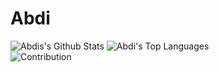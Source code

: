 # Abdi

<!--
**Abdulfeta Dedgeba** is a ✨ _special_ ✨ repository because its `README.md` (this file) appears on your GitHub profile.

Here are some ideas to get you started:

- 🔭 I’m currently working on ...
- 🌱 I’m currently learning ...
- 👯 I’m looking to collaborate on ...
- 🤔 I’m looking for help with ...
- 💬 Ask me about ...
- 📫 How to reach me: ...
- 😄 Pronouns: ...
- ⚡ Fun fact: ...
-->


<!-- ![Anurag's GitHub stats](https://github-readme-stats.vercel.app/api?username=abdi-edoc-de&show_icons=true&theme=radical)

![Top Langs](https://github-readme-stats.vercel.app/api/top-langs/?username=abdi-edoc-de&layout=compact)

<br>
![Contribution](https://activity-graph.herokuapp.com/graph?username=abdi-edoc-de&theme=react-dark&hide_border=true&area=true)
<br> -->


![Abdis's Github Stats](https://github-readme-stats.vercel.app/api?username=abdi-edoc-de&theme=vue-dark&show_icons=true)
![Abdi's Top Languages](https://github-readme-stats.vercel.app/api/top-langs/?username=abdi-edoc-de&theme=vue-dark&layout=compact&show_icons=true&exclude_repos=macao)
<br>
![Contribution](https://activity-graph.herokuapp.com/graph?username=abdi-edoc-de&theme=react-dark&hide_border=true&area=true)
<br>


<!-- ![willianrod's wakatime stats](https://github-readme-stats.vercel.app/api/wakatime?username=abdi_de) -->
